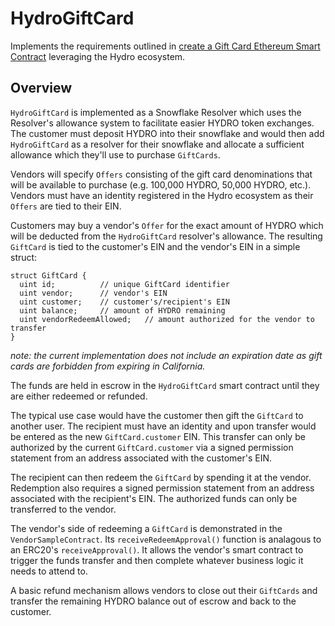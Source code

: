 # HydroGiftCard

Implements the requirements outlined in [create a Gift Card Ethereum Smart Contract](https://github.com/HydroBlockchain/hcdp/issues/253) leveraging the Hydro ecosystem.

## Overview
`HydroGiftCard` is implemented as a Snowflake Resolver which uses the Resolver's allowance system to facilitate easier HYDRO token exchanges. The customer must deposit HYDRO into their snowflake and would then add `HydroGiftCard` as a resolver for their snowflake and allocate a sufficient allowance which they'll use to purchase `GiftCards`.

Vendors will specify `Offers` consisting of the gift card denominations that will be available to purchase (e.g. 100,000 HYDRO, 50,000 HYDRO, etc.). Vendors must have an identity registered in the Hydro ecosystem as their `Offers` are tied to their EIN.

Customers may buy a vendor's `Offer` for the exact amount of HYDRO which will be deducted from the `HydroGiftCard` resolver's allowance. The resulting `GiftCard` is tied to the customer's EIN and the vendor's EIN in a simple struct:

```solidity
struct GiftCard {
  uint id;          // unique GiftCard identifier
  uint vendor;      // vendor's EIN
  uint customer;    // customer's/recipient's EIN
  uint balance;     // amount of HYDRO remaining
  uint vendorRedeemAllowed;   // amount authorized for the vendor to transfer
}
```
_note: the current implementation does not include an expiration date as gift cards are forbidden from expiring in California._

The funds are held in escrow in the `HydroGiftCard` smart contract until they are either redeemed or refunded.

The typical use case would have the customer then gift the `GiftCard` to another user. The recipient must have an identity and upon transfer would be entered as the new `GiftCard.customer` EIN. This transfer can only be authorized by the current `GiftCard.customer` via a signed permission statement from an address associated with the customer's EIN.

The recipient can then redeem the `GiftCard` by spending it at the vendor. Redemption also requires a signed permission statement from an address associated with the recipient's EIN. The authorized funds can only be transferred to the vendor.

The vendor's side of redeeming a `GiftCard` is demonstrated in the `VendorSampleContract`. Its `receiveRedeemApproval()` function is analagous to an ERC20's `receiveApproval()`. It allows the vendor's smart contract to trigger the funds transfer and then complete whatever business logic it needs to attend to.

A basic refund mechanism allows vendors to close out their `GiftCards` and transfer the remaining HYDRO balance out of escrow and back to the customer.
